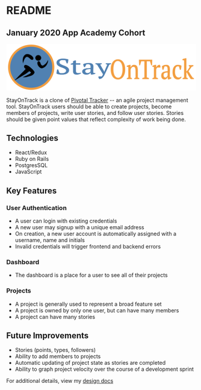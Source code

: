 # README
## January 2020 App Academy Cohort
![logo](./app/assets/images/marketing/StayOnTrackLogo.svg)

StayOnTrack is a clone of [Pivotal Tracker](https://www.pivotaltracker.com/) -- an agile project management tool. StayOnTrack users should be able to create projects, become members of projects, write user stories, and follow user stories. Stories should be given point values that reflect complexity of work being done.

## Technologies
+ React/Redux
+ Ruby on Rails
+ PostgresSQL
+ JavaScript

## Key Features
### User Authentication
+ A user can login with existing credentials
+ A new user may signup with a unique email address
+ On creation, a new user account is automatically assigned with a username, name and initials
+ Invalid credentials will trigger frontend and backend errors

### Dashboard
+ The dashboard is a place for a user to see all of their projects

### Projects
+ A project is generally used to represent a broad feature set
+ A project is owned by only one user, but can have many members
+ A project can have many stories

## Future Improvements
+ Stories (points, types, followers)
+ Ability to add members to projects
+ Automatic updating of project state as stories are completed
+ Ability to graph project velocity over the course of a development sprint

For additional details, view my [design docs](https://github.com/jmkaneshiro/stayontrack/wiki)
